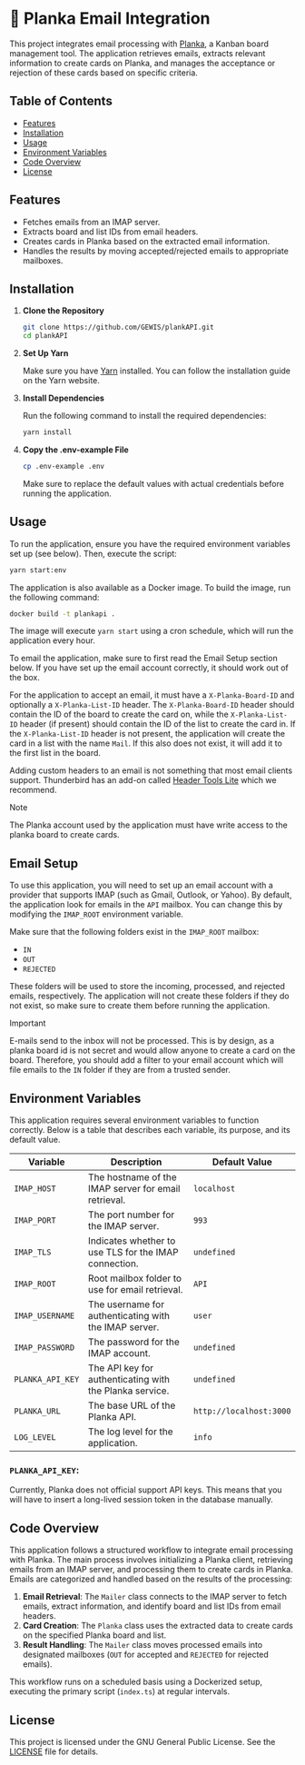 # 📧 Planka Email Integration

This project integrates email processing with [Planka](https://github.com/plankanban/planka?tab=readme-ov-file), a Kanban board management tool. The application retrieves emails, extracts relevant information to create cards on Planka, and manages the acceptance or rejection of these cards based on specific criteria.

## Table of Contents

- [Features](#features)
- [Installation](#installation)
- [Usage](#usage)
- [Environment Variables](#environment-variables)
- [Code Overview](#code-overview)
- [License](#license)

## Features

- Fetches emails from an IMAP server.
- Extracts board and list IDs from email headers.
- Creates cards in Planka based on the extracted email information.
- Handles the results by moving accepted/rejected emails to appropriate mailboxes.

## Installation

1. **Clone the Repository**

   ```bash
   git clone https://github.com/GEWIS/plankAPI.git
   cd plankAPI
   ```

2. **Set Up Yarn**

   Make sure you have [Yarn](https://yarnpkg.com/getting-started/install) installed. You can follow the installation guide on the Yarn website.

3. **Install Dependencies**

   Run the following command to install the required dependencies:

   ```bash
   yarn install
   ```

4. **Copy the .env-example File**

   ```bash
   cp .env-example .env
   ```

   Make sure to replace the default values with actual credentials before running the application.

## Usage

To run the application, ensure you have the required environment variables set up (see below). Then, execute the script:

```bash
yarn start:env
```

The application is also available as a Docker image. To build the image, run the following command:

```bash
docker build -t plankapi .
```

The image will execute `yarn start` using a cron schedule, which will run the application every hour.

To email the application, make sure to first read the Email Setup section below. If you have set up the email account correctly, it should work out of the box.

For the application to accept an email, it must have a `X-Planka-Board-ID` and optionally a `X-Planka-List-ID` header.
The `X-Planka-Board-ID` header should contain the ID of the board to create the card on, while the `X-Planka-List-ID` header (if present) should contain the ID of the list to create the card in.
If the `X-Planka-List-ID` header is not present, the application will create the card in a list with the name `Mail`. If this also does not exist, it will add it to the first list in the board.

Adding custom headers to an email is not something that most email clients support. Thunderbird has an add-on called [Header Tools Lite](https://addons.thunderbird.net/en-US/thunderbird/addon/header-tools-lite/) which we recommend.

> [!NOTE]  
> The Planka account used by the application must have write access to the planka board to create cards.

## Email Setup

To use this application, you will need to set up an email account with a provider that supports IMAP (such as Gmail, Outlook, or Yahoo).
By default, the application look for emails in the `API` mailbox. You can change this by modifying the `IMAP_ROOT` environment variable.

Make sure that the following folders exist in the `IMAP_ROOT` mailbox:

- `IN`
- `OUT`
- `REJECTED`

These folders will be used to store the incoming, processed, and rejected emails, respectively.
The application will not create these folders if they do not exist, so make sure to create them before running the application.

> [!IMPORTANT]  
> E-mails send to the inbox will not be processed. This is by design, as a planka board id is not secret and would allow anyone to create a card on the board.
> Therefore, you should add a filter to your email account which will file emails to the `IN` folder if they are from a trusted sender.

## Environment Variables

This application requires several environment variables to function correctly. Below is a table that describes each variable, its purpose, and its default value.

| Variable         | Description                                             | Default Value           |
|------------------|---------------------------------------------------------|-------------------------|
| `IMAP_HOST`      | The hostname of the IMAP server for email retrieval.    | `localhost`             |
| `IMAP_PORT`      | The port number for the IMAP server.                    | `993`                   |
| `IMAP_TLS`       | Indicates whether to use TLS for the IMAP connection.   | `undefined`             |
| `IMAP_ROOT`      | Root mailbox folder to use for email retrieval.         | `API`                   |
| `IMAP_USERNAME`  | The username for authenticating with the IMAP server.   | `user`                  |
| `IMAP_PASSWORD`  | The password for the IMAP account.                      | `undefined`             |
| `PLANKA_API_KEY` | The API key for authenticating with the Planka service. | `undefined`             |
| `PLANKA_URL`     | The base URL of the Planka API.                         | `http://localhost:3000` |
| `LOG_LEVEL`      | The log level for the application.                      | `info`                  |

### `PLANKA_API_KEY`:
Currently, Planka does not official support API keys. This means that you will have to insert a long-lived session token in the database manually.

## Code Overview

This application follows a structured workflow to integrate email processing with Planka. The main process involves initializing a Planka client, retrieving emails from an IMAP server, and processing them to create cards in Planka. Emails are categorized and handled based on the results of the processing:

1. **Email Retrieval**: The `Mailer` class connects to the IMAP server to fetch emails, extract information, and identify board and list IDs from email headers.
2. **Card Creation**: The `Planka` class uses the extracted data to create cards on the specified Planka board and list.
3. **Result Handling**: The `Mailer` class moves processed emails into designated mailboxes (`OUT` for accepted and `REJECTED` for rejected emails).

This workflow runs on a scheduled basis using a Dockerized setup, executing the primary script (`index.ts`) at regular intervals.

## License

This project is licensed under the GNU General Public License. See the [LICENSE](LICENSE) file for details.